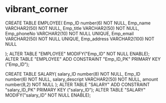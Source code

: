 # vibrant_corner


CREATE TABLE EMPLOYEE(
Emp_ID number(6) NOT NULL,
Emp_name VARCHAR2(50) NOT NULL,
Emp_title VARCHAR2(50) NOT NULL,
Emp_phoneNo VARCHAR2(10) NOT NULL UNIQUE,
Emp_email VARCHAR2(50) NOT NULL UNIQUE,
Emp_address VARCHAR2(100) NOT NULL

);
ALTER TABLE "EMPLOYEE" MODIFY("Emp_ID" NOT NULL ENABLE);
ALTER TABLE "EMPLOYEE" ADD CONSTRAINT "Emp_ID_PK" PRIMARY KEY ("Emp_ID");

CREATE TABLE SALARY(
salary_ID number(8) NOT NULL,
Emp_ID number(6) NOT NULL,
salary_descript VARCHAR2(50) NOT NULL,
amount number(8,2) NOT NULL
);
ALTER TABLE "SALARY" ADD CONSTRAINT "salary_ID_PK" PRIMARY KEY ("salary_ID");
ALTER TABLE "SALARY" MODIFY("salary_ID" NOT NULL ENABLE);

 
